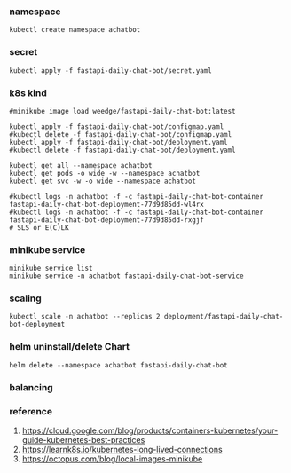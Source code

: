 ### namespace
```shell
kubectl create namespace achatbot
```

### secret
```shell
kubectl apply -f fastapi-daily-chat-bot/secret.yaml
```



### k8s kind
```shell
#minikube image load weedge/fastapi-daily-chat-bot:latest  

kubectl apply -f fastapi-daily-chat-bot/configmap.yaml 
#kubectl delete -f fastapi-daily-chat-bot/configmap.yaml 
kubectl apply -f fastapi-daily-chat-bot/deployment.yaml
#kubectl delete -f fastapi-daily-chat-bot/deployment.yaml

kubectl get all --namespace achatbot
kubectl get pods -o wide -w --namespace achatbot
kubectl get svc -w -o wide --namespace achatbot

#kubectl logs -n achatbot -f -c fastapi-daily-chat-bot-container fastapi-daily-chat-bot-deployment-77d9d85dd-wl4rx
#kubectl logs -n achatbot -f -c fastapi-daily-chat-bot-container fastapi-daily-chat-bot-deployment-77d9d85dd-rxgjf
# SLS or E(C)LK
```


### minikube service
```shell
minikube service list
minikube service -n achatbot fastapi-daily-chat-bot-service
```

### scaling
```
kubectl scale -n achatbot --replicas 2 deployment/fastapi-daily-chat-bot-deployment
```

### helm uninstall/delete Chart
```shell
helm delete --namespace achatbot fastapi-daily-chat-bot
```


### balancing

### reference
1. https://cloud.google.com/blog/products/containers-kubernetes/your-guide-kubernetes-best-practices
2. https://learnk8s.io/kubernetes-long-lived-connections
3. https://octopus.com/blog/local-images-minikube